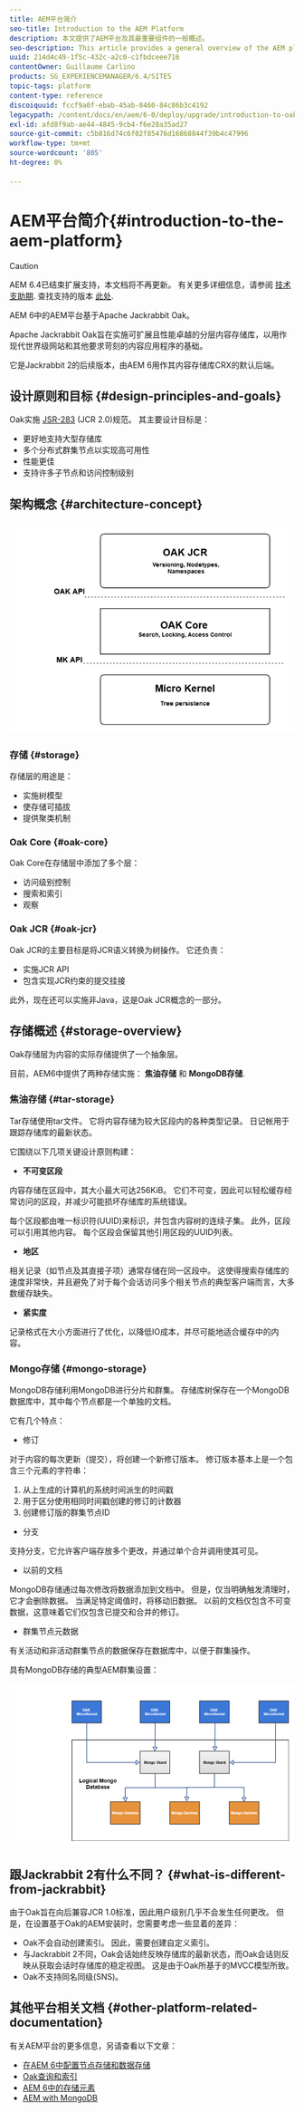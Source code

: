 ```yaml
---
title: AEM平台简介
seo-title: Introduction to the AEM Platform
description: 本文提供了AEM平台及其最重要组件的一般概述。
seo-description: This article provides a general overview of the AEM platform and its most important components.
uuid: 214d4c49-1f5c-432c-a2c0-c1fbdceee716
contentOwner: Guillaume Carlino
products: SG_EXPERIENCEMANAGER/6.4/SITES
topic-tags: platform
content-type: reference
discoiquuid: fccf9a0f-ebab-45ab-8460-84c86b3c4192
legacypath: /content/docs/en/aem/6-0/deploy/upgrade/introduction-to-oak
exl-id: afd8f9ab-ae44-4845-9cb4-f6e28a35ad27
source-git-commit: c5b816d74c6f02f85476d16868844f39b4c47996
workflow-type: tm+mt
source-wordcount: '805'
ht-degree: 0%

---
```


# AEM平台简介{#introduction-to-the-aem-platform}

>[!CAUTION]
>
>AEM 6.4已结束扩展支持，本文档将不再更新。 有关更多详细信息，请参阅 [技术支助期](https://helpx.adobe.com/cn/support/programs/eol-matrix.html). 查找支持的版本 [此处](https://experienceleague.adobe.com/docs/).

AEM 6中的AEM平台基于Apache Jackrabbit Oak。

Apache Jackrabbit Oak旨在实施可扩展且性能卓越的分层内容存储库，以用作现代世界级网站和其他要求苛刻的内容应用程序的基础。

它是Jackrabbit 2的后续版本，由AEM 6用作其内容存储库CRX的默认后端。

## 设计原则和目标 {#design-principles-and-goals}

Oak实施 [JSR-283](https://www.day.com/day/en/products/jcr/jsr-283.html) (JCR 2.0)规范。 其主要设计目标是：

* 更好地支持大型存储库
* 多个分布式群集节点以实现高可用性
* 性能更佳
* 支持许多子节点和访问控制级别

## 架构概念 {#architecture-concept}

![chlimage_1-84](assets/chlimage_1-84.png)

### 存储 {#storage}

存储层的用途是：

* 实施树模型
* 使存储可插拔
* 提供聚类机制

### Oak Core {#oak-core}

Oak Core在存储层中添加了多个层：

* 访问级别控制
* 搜索和索引
* 观察

### Oak JCR {#oak-jcr}

Oak JCR的主要目标是将JCR语义转换为树操作。 它还负责：

* 实施JCR API
* 包含实现JCR约束的提交挂接

此外，现在还可以实施非Java，这是Oak JCR概念的一部分。

## 存储概述 {#storage-overview}

Oak存储层为内容的实际存储提供了一个抽象层。

目前，AEM6中提供了两种存储实施： **焦油存储** 和 **MongoDB存储**.

### 焦油存储 {#tar-storage}

Tar存储使用tar文件。 它将内容存储为较大区段内的各种类型记录。 日记帐用于跟踪存储库的最新状态。

它围绕以下几项关键设计原则构建：

* **不可变区段**

内容存储在区段中，其大小最大可达256KiB。 它们不可变，因此可以轻松缓存经常访问的区段，并减少可能损坏存储库的系统错误。

每个区段都由唯一标识符(UUID)来标识，并包含内容树的连续子集。 此外，区段可以引用其他内容。 每个区段会保留其他引用区段的UUID列表。

* **地区**

相关记录（如节点及其直接子项）通常存储在同一区段中。 这使得搜索存储库的速度非常快，并且避免了对于每个会话访问多个相关节点的典型客户端而言，大多数缓存缺失。

* **紧实度**

记录格式在大小方面进行了优化，以降低IO成本，并尽可能地适合缓存中的内容。

### Mongo存储 {#mongo-storage}

MongoDB存储利用MongoDB进行分片和群集。 存储库树保存在一个MongoDB数据库中，其中每个节点都是一个单独的文档。

它有几个特点：

* 修订

对于内容的每次更新（提交），将创建一个新修订版本。 修订版本基本上是一个包含三个元素的字符串：

1. 从上生成的计算机的系统时间派生的时间戳
1. 用于区分使用相同时间戳创建的修订的计数器
1. 创建修订版的群集节点ID

* 分支

支持分支，它允许客户端存放多个更改，并通过单个合并调用使其可见。

* 以前的文档

MongoDB存储通过每次修改将数据添加到文档中。 但是，仅当明确触发清理时，它才会删除数据。 当满足特定阈值时，将移动旧数据。 以前的文档仅包含不可变数据，这意味着它们仅包含已提交和合并的修订。

* 群集节点元数据

有关活动和非活动群集节点的数据保存在数据库中，以便于群集操作。

具有MongoDB存储的典型AEM群集设置：

![chlimage_1-85](assets/chlimage_1-85.png)

## 跟Jackrabbit 2有什么不同？ {#what-is-different-from-jackrabbit}

由于Oak旨在向后兼容JCR 1.0标准，因此用户级别几乎不会发生任何更改。 但是，在设置基于Oak的AEM安装时，您需要考虑一些显着的差异：

* Oak不会自动创建索引。 因此，需要创建自定义索引。
* 与Jackrabbit 2不同，Oak会话始终反映存储库的最新状态，而Oak会话则反映从获取会话时存储库的稳定视图。 这是由于Oak所基于的MVCC模型所致。
* Oak不支持同名同级(SNS)。

## 其他平台相关文档 {#other-platform-related-documentation}

有关AEM平台的更多信息，另请查看以下文章：

* [在AEM 6中配置节点存储和数据存储](/help/sites-deploying/data-store-config.md)
* [Oak查询和索引](/help/sites-deploying/queries-and-indexing.md)
* [AEM 6中的存储元素](/help/sites-deploying/storage-elements-in-aem-6.md)
* [AEM with MongoDB](/help/sites-deploying/aem-with-mongodb.md)
